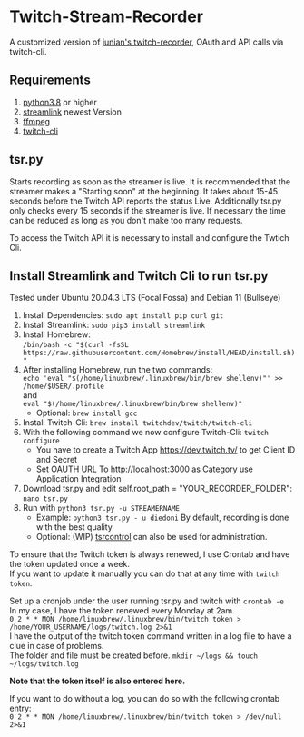 # Twitch-Stream-Recorder
A customized version of [junian's twitch-recorder](https://gist.github.com/junian/b41dd8e544bf0e3980c971b0d015f5f6), OAuth and API calls via twitch-cli.

## Requirements
1. [python3.8](https://www.python.org/downloads/release/python-380/) or higher  
2. [streamlink](https://streamlink.github.io/) newest Version
3. [ffmpeg](https://ffmpeg.org/) 
4. [twitch-cli](https://github.com/twitchdev/twitch-cli)

## tsr.py
Starts recording as soon as the streamer is live. It is recommended that the streamer makes a "Starting soon" at the beginning. 
It takes about 15-45 seconds before the Twitch API reports the status Live. Additionally tsr.py only checks every 15 seconds if 
the streamer is live. If necessary the time can be reduced as long as you don't make too many requests.

To access the Twitch API it is necessary to install and configure the Twtich Cli. 

## Install Streamlink and Twitch Cli to run tsr.py
Tested under Ubuntu 20.04.3 LTS (Focal Fossa) and Debian 11 (Bullseye)
1) Install Dependencies: `sudo apt install pip curl git`
2) Install Streamlink: `sudo pip3 install streamlink`
3) Install Homebrew:  
   `/bin/bash -c "$(curl -fsSL https://raw.githubusercontent.com/Homebrew/install/HEAD/install.sh)"`
4) After installing Homebrew, run the two commands:  
   `echo 'eval "$(/home/linuxbrew/.linuxbrew/bin/brew shellenv)"' >> /home/$USER/.profile`  
   and  
   `eval "$(/home/linuxbrew/.linuxbrew/bin/brew shellenv)"`  
   - Optional: `brew install gcc`
5) Install Twitch-Cli: `brew install twitchdev/twitch/twitch-cli`
6) With the following command we now configure Twitch-Cli: `twitch configure`
	- You have to create a Twitch App https://dev.twitch.tv/ to get Client ID and Secret
	- Set OAUTH URL To http://localhost:3000 as Category use Application Integration
7) Download tsr.py and edit self.root_path = "YOUR_RECORDER_FOLDER": `nano tsr.py`
8) Run with `python3 tsr.py -u STREAMERNAME`
	- Example: `python3 tsr.py - u diedoni` By default, recording is done with the best quality
	- Optional: (WIP) [tsrcontrol](https://github.com/DravenTec/tsrcontrol) can also be used for administration.

To ensure that the Twitch token is always renewed, I use Crontab and have the token updated once a week.  
If you want to update it manually you can do that at any time with `twitch token`.

Set up a cronjob under the user running tsr.py and twitch with `crontab -e`  
In my case, I have the token renewed every Monday at 2am.  
`0 2 * * MON /home/linuxbrew/.linuxbrew/bin/twitch token > /home/YOUR_USERNAME/logs/twitch.log 2>&1`  
I have the output of the twitch token command written in a log file to have a clue in case of problems.  
The folder and file must be created before. `mkdir ~/logs && touch ~/logs/twitch.log`

**Note that the token itself is also entered here.**  

If you want to do without a log, you can do so with the following crontab entry:   
`0 2 * * MON /home/linuxbrew/.linuxbrew/bin/twitch token > /dev/null 2>&1`



